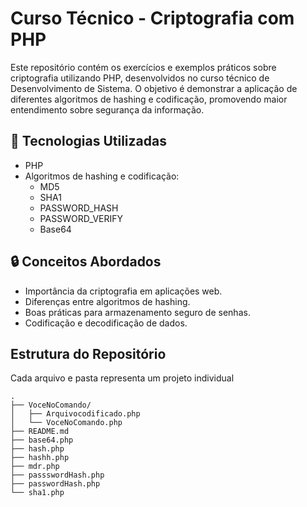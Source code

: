 # Curso Técnico - Criptografia com PHP

Este repositório contém os exercícios e exemplos práticos sobre criptografia utilizando PHP, desenvolvidos no curso técnico de Desenvolvimento de Sistema. O objetivo é demonstrar a aplicação de diferentes algoritmos de hashing e codificação, promovendo maior entendimento sobre segurança da informação.

## 🚀 Tecnologias Utilizadas
- PHP
- Algoritmos de hashing e codificação:  
  - MD5  
  - SHA1  
  - PASSWORD_HASH  
  - PASSWORD_VERIFY  
  - Base64  

## 🔒 Conceitos Abordados
- Importância da criptografia em aplicações web.
- Diferenças entre algoritmos de hashing.
- Boas práticas para armazenamento seguro de senhas.
- Codificação e decodificação de dados.

## Estrutura do Repositório
Cada arquivo e pasta representa um projeto individual

```plaintext
.
├── VoceNoComando/
│   ├── Arquivocodificado.php 
│   └── VoceNoComando.php
├── README.md
├── base64.php   
├── hash.php  
├── hashh.php
├── mdr.php
├── passswordHash.php 
├── passwordHash.php          
└── sha1.php                 


